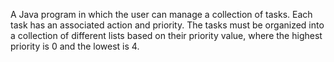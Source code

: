 A Java program in which the user can manage a collection of tasks. Each task has an associated action and priority. The tasks must be organized into a collection of different lists based on their priority value, where the highest priority is 0 and the lowest is 4.
